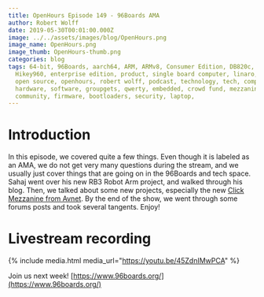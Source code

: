 ```yaml
---
title: OpenHours Episode 149 - 96Boards AMA
author: Robert Wolff
date: 2019-05-30T00:01:00.000Z
image: ../../assets/images/blog/OpenHours.png
image_name: OpenHours.png
image_thumb: OpenHours-thumb.png
categories: blog
tags: 64-bit, 96Boards, aarch64, ARM, ARMv8, Consumer Edition, DB820c, Rock960,
  Hikey960, enterprise edition, product, single board computer, linaro, linux,
  open source, openhours, robert wolff, podcast, technology, tech, computer,
  hardware, software, groupgets, qwerty, embedded, crowd fund, mezzanine,
  community, firmware, bootloaders, security, laptop,
---
```


# Introduction

In this episode, we covered quite a few things. Even though it is labeled as an AMA, we do not get very many questions during the stream, and we usually just cover things that are going on in the 96Boards and tech space. Sahaj went over his new RB3 Robot Arm project, and walked through his blog. Then, we talked about some new projects, especially the new [Click Mezzanine from Avnet](https://www.avnet.com/wps/portal/us/products/new-product-introductions/npi/96boards-click-mezzanine/). By the end of the show, we went through some forums posts and took several tangents. Enjoy!

# Livestream recording

{% include media.html media_url="https://youtu.be/45ZdnIMwPCA" %}

Join us next week! [https://www.96boards.org/](https://www.96boards.org/)
